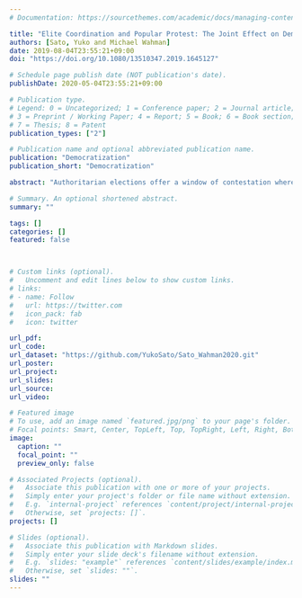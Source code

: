 ```yaml
---
# Documentation: https://sourcethemes.com/academic/docs/managing-content/

title: "Elite Coordination and Popular Protest: The Joint Effect on Democratic Change"
authors: [Sato, Yuko and Michael Wahman]
date: 2019-08-04T23:55:21+09:00
doi: "https://doi.org/10.1080/13510347.2019.1645127"

# Schedule page publish date (NOT publication's date).
publishDate: 2020-05-04T23:55:21+09:00

# Publication type.
# Legend: 0 = Uncategorized; 1 = Conference paper; 2 = Journal article;
# 3 = Preprint / Working Paper; 4 = Report; 5 = Book; 6 = Book section;
# 7 = Thesis; 8 = Patent
publication_types: ["2"]

# Publication name and optional abbreviated publication name.
publication: "Democratization"
publication_short: "Democratization"

abstract: "Authoritarian elections offer a window of contestation where a democratic opposition may increase the pressure on authoritarian regimes to implement democratic change. Pressure may come either from popular protest (vertical threats), or from a coordinated counter-elite (lateral threats). Previous research on electoral authoritarianism has emphasized the importance of both lateral and vertical threats for democratization, but have not theorized how these two threats interact to promote higher levels of democracy. We argue that the effect of vertical threats is contingent on the existence of lateral threats. Popular mobilization is more likely to promote democratic change if a unified opposition translates popular grievances to democratic demands. Conversely, a mobilized population increases the probability that a unified opposition will enhance democratic change by increasing the reputational and organizational costs of repression and electoral manipulation. Our theoretical claims are corroborated by statistical analysis of 169 elections, held in 74 electoral autocracies around the globe 1991–2014."

# Summary. An optional shortened abstract.
summary: ""

tags: []
categories: []
featured: false



# Custom links (optional).
#   Uncomment and edit lines below to show custom links.
# links:
# - name: Follow
#   url: https://twitter.com
#   icon_pack: fab
#   icon: twitter

url_pdf:
url_code:
url_dataset: "https://github.com/YukoSato/Sato_Wahman2020.git"
url_poster:
url_project:
url_slides:
url_source:
url_video:

# Featured image
# To use, add an image named `featured.jpg/png` to your page's folder. 
# Focal points: Smart, Center, TopLeft, Top, TopRight, Left, Right, BottomLeft, Bottom, BottomRight.
image:
  caption: ""
  focal_point: ""
  preview_only: false

# Associated Projects (optional).
#   Associate this publication with one or more of your projects.
#   Simply enter your project's folder or file name without extension.
#   E.g. `internal-project` references `content/project/internal-project/index.md`.
#   Otherwise, set `projects: []`.
projects: []

# Slides (optional).
#   Associate this publication with Markdown slides.
#   Simply enter your slide deck's filename without extension.
#   E.g. `slides: "example"` references `content/slides/example/index.md`.
#   Otherwise, set `slides: ""`.
slides: ""
---
```

